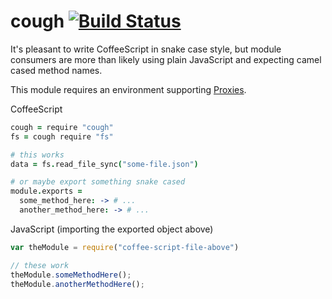 # cough [![Build Status](https://travis-ci.org/nickb1080/cough.svg?branch=master)](https://travis-ci.org/nickb1080/cough)

It's pleasant to write CoffeeScript in snake case style, but module consumers are more than likely using plain JavaScript and expecting camel cased method names. 

This module requires an environment supporting [Proxies](https://developer.mozilla.org/en-US/docs/Web/JavaScript/Reference/Global_Objects/Proxy).

CoffeeScript

```coffeescript
cough = require "cough"
fs = cough require "fs"

# this works
data = fs.read_file_sync("some-file.json")

# or maybe export something snake cased
module.exports = 
  some_method_here: -> # ...
  another_method_here: -> # ...
```

JavaScript (importing the exported object above)
```js
var theModule = require("coffee-script-file-above")

// these work
theModule.someMethodHere();
theModule.anotherMethodHere();
```


